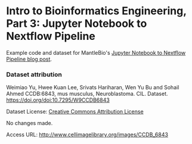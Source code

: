 # Intro to Bioinformatics Engineering, Part 3: Jupyter Notebook to Nextflow Pipeline

Example code and dataset for MantleBio's [Jupyter Notebook to Nextflow Pipeline blog post](https://blog.mantlebio.com/p/intro-to-bioinformatics-engineering-74f).

### Dataset attribution

Weimiao Yu, Hwee Kuan Lee, Srivats Hariharan, Wen Yu Bu and Sohail Ahmed CCDB:6843, mus musculus, Neuroblastoma. CIL. Dataset. https://doi.org/doi:10.7295/W9CCDB6843 

Dataset License: [Creative Commons Attribution License](https://creativecommons.org/licenses/by/3.0/)

No changes made.

Access URL: http://www.cellimagelibrary.org/images/CCDB_6843